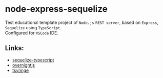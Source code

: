 # node-express-sequelize
Test educational template project of `Node.js` `REST server`, based on `Express`, `Sequelize` using `TypeScript`.  
Configured for `VSCode` IDE.

## Links:

* [sequelize-typescript](https://www.npmjs.com/package/sequelize-typescript)
* [overnightjs](https://www.npmjs.com/package/@overnightjs/core)
* [tsyringe](https://www.npmjs.com/package/tsyringe)
